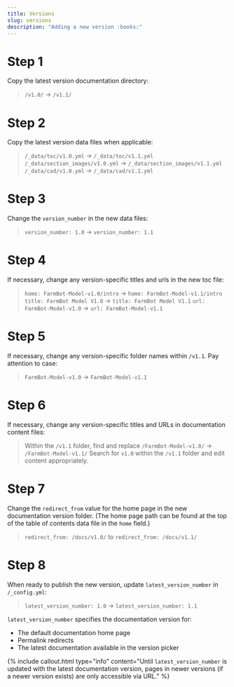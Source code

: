 ```yaml
---
title: Versions
slug: versions
description: "Adding a new version :books:"
---
```


# Step 1

Copy the latest version documentation directory:

> `/v1.0/` -> `/v1.1/`

# Step 2

Copy the latest version data files when applicable:

> `/_data/toc/v1.0.yml` -> `/_data/toc/v1.1.yml`
> `/_data/section_images/v1.0.yml` -> `/_data/section_images/v1.1.yml`
> `/_data/cad/v1.0.yml` -> `/_data/cad/v1.1.yml`

# Step 3

Change the `version_number` in the new data files:

> `version_number: 1.0` -> `version_number: 1.1`

# Step 4

If necessary, change any version-specific titles and urls in the new toc file:

> `home: FarmBot-Model-v1.0/intro` -> `home: FarmBot-Model-v1.1/intro`
> `title: FarmBot Model V1.0` -> `title: FarmBot Model V1.1`
> `url: FarmBot-Model-v1.0` -> `url: FarmBot-Model-v1.1`

# Step 5

If necessary, change any version-specific folder names within `/v1.1`. Pay attention to case:

> `FarmBot-Model-v1.0` -> `FarmBot-Model-v1.1`

# Step 6

If necessary, change any version-specific titles and URLs in documentation content files:

> Within the `/v1.1` folder, find and replace `/FarmBot-Model-v1.0/` -> `/FarmBot-Model-v1.1/`
> Search for `v1.0` within the `/v1.1` folder and edit content appropriately.

# Step 7

Change the `redirect_from` value for the home page in the
new documentation version folder. (The home page path can be found at
the top of the table of contents data file in the `home` field.)

> `redirect_from: /docs/v1.0/` to `redirect_from: /docs/v1.1/`

# Step 8

When ready to publish the new version, update `latest_version_number` in `/_config.yml`:

> `latest_version_number: 1.0` -> `latest_version_number: 1.1`

`latest_version_number` specifies the documentation version for:
 * The default documentation home page
 * Permalink redirects
 * The latest documentation available in the version picker

{%
include callout.html
type="info"
content="Until `latest_version_number` is updated with the latest documentation version, pages in newer versions (if a newer version exists) are only accessible via URL."
%}
